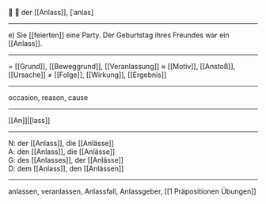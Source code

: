 🔵 📆 der [[Anlass]], [ˈanlas]

---
e) Sie [[feierten]] eine Party. Der Geburtstag ihres Freundes war ein [[Anlass]].  


---
= [[Grund]], [[Beweggrund]], [[Veranlassung]]
≈ [[Motiv]], [[Anstoß]], [[Ursache]]
≠ [[Folge]], [[Wirkung]], [[Ergebnis]]

---
occasion, reason, cause

---
[[An]]|[lass]]

---
N: der [[Anlass]], die [[Anlässe]]  
A: den [[Anlass]], die [[Anlässe]]  
G: des [[Anlasses]], der [[Anlässe]]  
D: dem [[Anlass]], den [[Anlässen]] 

---
anlassen, veranlassen, Anlassfall, Anlassgeber, [[1 Präpositionen Übungen]]